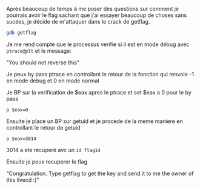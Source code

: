 Après beaucoup de temps à me poser des questions sur comment je pourrais avoir le flag sachant que j'ai essayer beaucoup de choses sans sucées, je décide de m'attaquer dans le crack de getflag.

```bash
gdb getflag
```

Je me rend compte que le processus verifie si il est en mode débug avec `ptrace@plt` et le message:

"You should not reverse this"

Je peux by pass ptrace en controllant le retour de la fonction qui renvoie -1 en mode debug et 0 en mode normal

Je BP sur la verification de $eax apres le ptrace et set $eax a 0 pour le by pass

`p $eax=0`

Ensuite je place un BP sur getuid et je procede de la meme maniere en controllant le retour de getuid

`p $eax=3014`

3014 a ete récuperé avc un `id flag14`

Ensuite je peux recuperer le flag

"Congratulation. Type getflag to get the key and send it to me the owner of this livecd :)"